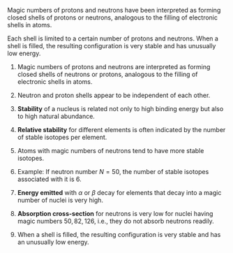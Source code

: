    Magic numbers of protons and neutrons have been interpreted as forming closed shells of protons or neutrons, analogous to the filling of electronic shells in atoms. 
   
   Each shell is limited to a certain number of protons and neutrons. When a shell is filled, the resulting configuration is very stable and has unusually low energy.

 1. Magic numbers of protons and neutrons are interpreted as forming closed shells of neutrons or protons, analogous to the filling of electronic shells in atoms.
 2. Neutron and proton shells appear to be independent of each other.
 3. **Stability** of a nucleus is related not only to high binding energy but also to high natural abundance.
4. **Relative stability** for different elements is often indicated by the number of stable isotopes per element.
5. Atoms with magic numbers of neutrons tend to have more stable isotopes.
6. Example: If neutron number $N = 50$, the number of stable isotopes associated with it is 6.
7. **Energy emitted** with $\alpha$ or $\beta$ decay for elements that decay into a magic number of nuclei is very high.

8. **Absorption cross-section** for neutrons is very low for nuclei having magic numbers $50, 82, 126$, i.e., they do not absorb neutrons readily.
9. When a shell is filled, the resulting configuration is very stable and has an unusually low energy.
